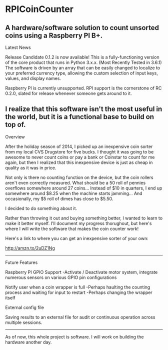 # RPICoinCounter
A hardware/software solution to count unsorted coins using a Raspberry PI B+.
---------------
Latest News

Release Candidate 0.1.2 is now available!
This is a fully-functioning version of the core product that runs in Python 3.x.x. (Most Recently Tested in 3.6.1)  The software is driven by an array that can be easily changed to localize to your preferred currency type, allowing the custom selection of input keys, values, and display names.

Raspberry PI is currently unsupported.  RPI support is the cornerstone of RC 0.2.0, slated for release whenever someone gets around to it.

I realize that this software isn't the most useful in the world, but it is a functional base to build on top of.
---------------
Overview

After the holiday season of 2014, I picked up an inexpensive coin sorter from my local CVS Drugstore for five bucks.  I thought it was going to be awesome to never count coins or pay a bank or Coinstar to count for me again, but then I realized that this inexpensive device is just as cheap in quality as it was in price.

Not only is there no counting function on the device, but the coin rollers aren't even correctly measured.  What should be a 50 roll of pennies overflows somewhere around 27 coins...  Instead of $10 in quarters, I end up somewhere around $8.25 when the machine starts jamming...  And occasionally, my $5 roll of dimes has close to $5.50.

I decided to do something about it.

Rather than throwing it out and buying something better, I wanted to learn to make it better myself.  I'll document my progress thorughout, but here's where I will write the software that makes the coin counter work!

Here's a link to where you can get an inexpensive sorter of your own:

http://amzn.to/2uDZ1Ng

---------------
Future Features

  Raspberry PI GPIO Support
    -Activate / Deactivate motor system, integrate numerous sensors on various GPIO pin configurations
    
  Notify user when a coin wrapper is full
    -Perhaps haulting the counting process and waiting for input to restart
    -Perhaps changing the wrapper itself
    
  External config file
  
  Saving results to an external file for audit or continuous operation across multiple sessions.

---------------
As of now, this whole project is software.  I will work on building the hardware another day.
